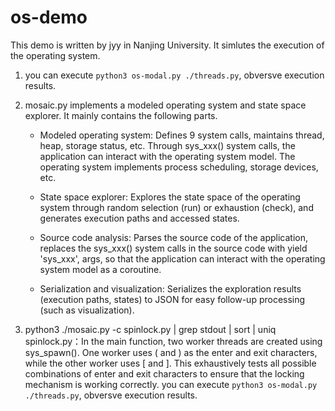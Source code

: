 # os-demo

This demo is written by jyy in Nanjing University. It simlutes the execution of the operating system.

1. you can execute `python3 os-modal.py ./threads.py`, obversve execution results.

2. mosaic.py implements a modeled operating system and state space explorer. It mainly contains the following parts.

   - Modeled operating system: Defines 9 system calls, maintains thread, heap, storage status, etc. Through sys_xxx() system calls, the application can interact with the operating system model. The operating system implements process scheduling, storage devices, etc.

   - State space explorer: Explores the state space of the operating system through random selection (run) or exhaustion (check), and generates execution paths and accessed states.

   - Source code analysis: Parses the source code of the application, replaces the sys_xxx() system calls in the source code with yield 'sys_xxx', args, so that the application can interact with the operating system model as a coroutine.

   - Serialization and visualization: Serializes the exploration results (execution paths, states) to JSON for easy follow-up processing (such as visualization).

3. python3 ./mosaic.py -c spinlock.py | grep stdout | sort | uniq
   spinlock.py：In the main function, two worker threads are created using sys_spawn(). One worker uses ( and ) as the enter and exit characters, while the other worker uses [ and ]. This exhaustively tests all possible combinations of enter and exit characters to ensure that the locking mechanism is working correctly.
   you can execute `python3 os-modal.py ./threads.py`, obversve execution results.
